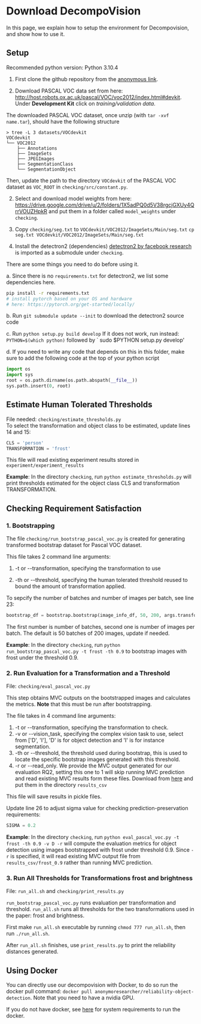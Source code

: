 # Download DecompoVision

In this page, we explain how to setup the environment for Decompovision, and show how to use it.

## Setup
Recommended python version: Python 3.10.4

1. First clone the github repository from the [anonymous link](https://anonymous.4open.science/r/object_detection-9EFA).

2. Download PASCAL VOC data set from here: http://host.robots.ox.ac.uk/pascal/VOC/voc2012/index.html#devkit. Under **Development Kit** click on *training/validation data*. 
   
The downloaded PASCAL VOC dataset, once unzip (with `tar -xvf name.tar`), should have the following structure
```
> tree -L 3 datasets/VOCdevkit
VOCdevkit
└── VOC2012
    ├── Annotations
    ├── ImageSets
    ├── JPEGImages
    ├── SegmentationClass
    └── SegmentationObject

```
Then, update the path to the directory `VOCdevkit` of the PASCAL VOC dataset as `VOC_ROOT` in `checking/src/constant.py`.

2. Select and download model weights from here: https://drive.google.com/drive/u/2/folders/1X5adPQ0d5V38rgcjGXUy4QrrVOUZHpkR and put them in a folder called `model_weights` under `checking`.

3. Copy `checking/seg.txt` to `VOCdevkit/VOC2012/ImageSets/Main/seg.txt`
 `cp seg.txt VOCdevkit/VOC2012/ImageSets/Main/seg.txt`
   

4. Install the detectron2 (dependencies)
[detectron2 by facebook research](https://github.com/facebookresearch/detectron2) is imported as a submodule under `checking`.

There are some things you need to do before using it.

a. Since there is no `requirements.txt` for detectron2, we list some dependencies here.

   ````bash
   pip install -r requirements.txt
   # install pytorch based on your OS and hardware 
   # here: https://pytorch.org/get-started/locally/

   ````

b. Run `git submodule update --init` to download the detectron2 source code

c. Run `python setup.py build develop`
If it does not work, run instead: `PYTHON=$(which python)`  followed by ` sudo $PYTHON setup.py develop'
 
d. If you need to write any code that depends on this in this folder, make sure to add the following code at the top of your python script
   ```python
   import os
   import sys
   root = os.path.dirname(os.path.abspath(__file__))
   sys.path.insert(0, root)
   ```

## Estimate Human Tolerated Thresholds

File needed: `checking/estimate_thresholds.py`  
To select the transformation and object class to be estimated, update lines 14 and 15:
```python
CLS = 'person'
TRANSFORMATION = 'frost'
```
This file will read existing experiment results stored in `experiment/experiment_results`

**Example**: In the directory `checking`, run
`python estimate_thresholds.py` will print thresholds estimated for the object class CLS and transformation TRANSFORMATION.


## Checking Requirement Satisfaction

### 1. Bootstrapping

The file `checking/run_bootstrap_pascal_voc.py` is created for generating transformed bootstrap dataset for Pascal VOC dataset. 

This file takes 2 command line arguments:
1. -t or --transformation, specifying the transformation to use

2. -th or --threshold, specifying the human tolerated threshold reused to bound the amount of transformation applied. 

To sepcify the number of batches and number of images per batch, see line 23:

```python
bootstrap_df = bootstrap.bootstrap(image_info_df, 50, 200, args.transformation, float(args.threshold), bootstrap_path)
```
The first number is number of batches, second one is number of images per batch. The default is 50 batches of 200 images, update if needed.

**Example**: In the directory `checking`, run
`python run_bootstrap_pascal_voc.py -t frost -th 0.9` to bootstrap images with frost under the threshold 0.9.


### 2. Run Evaluation for a Transformation and a Threshold

File: `checking/eval_pascal_voc.py`

This step obtains MVC outputs on the bootstrapped images and calculates the metrics. **Note** that this must be run after bootstrapping.

The file takes in 4 command line arguments:
1. -t or --transformation, specifying the transformation to check. 
2. -v or --vision_task, specifying the complex vision task to use, select from ['D', 'I'], 'D' is for object detection and 'I' is for instance segmentation.
3. -th or --threshold, the threshold used during bootstrap, this is used to locate the specific bootstrap images generated with this threshold.
4. -r or --read_only. We provide the MVC output generated for our evaluation RQ2, setting this one to 1 will skip running MVC prediction and read existing MVC results form these files. 
Download from [here](https://drive.google.com/drive/u/2/folders/1PtaaLHT9dKkS2nbNCT77gfCVXD3IwmTP) and put them in the directory `results_csv`

This file will save results in pickle files. 

Update line 26 to adjust sigma value for checking prediction-preservation requirements:
```python
SIGMA = 0.2
```

**Example**: In the directory `checking`, run
`python eval_pascal_voc.py -t frost -th 0.9 -v D -r` will compute the evaluation metrics for object detection using images bootstrapped with frost under threshold 0.9. Since `-r` is specified, it will read existing MVC output file from `results_csv/frost_0.9` rather than running MVC prediction.

### 3. Run All Thresholds for Transformations frost and brightness
File: `run_all.sh` and `checking/print_results.py`

`run_bootstrap_pascal_voc.py` runs evaluation per transformation and threshold. `run_all.sh` runs all thresholds for the two transformations used in the paper: frost and brightness.

First make `run_all.sh` executable by running `chmod 777 run_all.sh`, then run `./run_all.sh`. 

After `run_all.sh` finishes, use `print_results.py` to print the reliability distances generated. 

## Using Docker
You can directly use our decompovision with Docker, to do so run the docker pull command: `docker pull anonymoresearcher/reliability-object-detection`. Note that you need to have a nvidia GPU.

If you do not have docker, see [here](https://docs.docker.com/desktop/install/linux-install/#system-requirements) for system requirements to run the docker.
